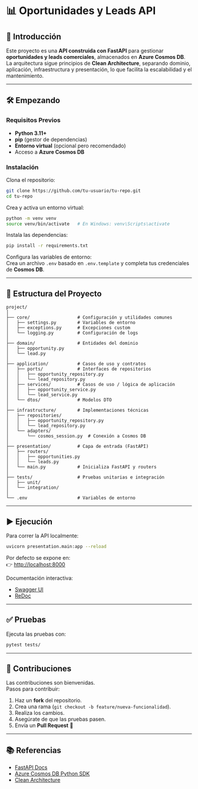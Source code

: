 # 📊 Oportunidades y Leads API

## 🚀 Introducción

Este proyecto es una **API construida con FastAPI** para gestionar **oportunidades y leads comerciales**, almacenados en **Azure Cosmos DB**.  
La arquitectura sigue principios de **Clean Architecture**, separando dominio, aplicación, infraestructura y presentación, lo que facilita la escalabilidad y el mantenimiento.

---

## 🛠️ Empezando

### Requisitos Previos

- **Python 3.11+**
- **pip** (gestor de dependencias)
- **Entorno virtual** (opcional pero recomendado)
- Acceso a **Azure Cosmos DB**

### Instalación

Clona el repositorio:

```bash
git clone https://github.com/tu-usuario/tu-repo.git
cd tu-repo
```

Crea y activa un entorno virtual:

```bash
python -m venv venv
source venv/bin/activate   # En Windows: venv\Scripts\activate
```

Instala las dependencias:

```bash
pip install -r requirements.txt
```

Configura las variables de entorno:  
Crea un archivo `.env` basado en `.env.template` y completa tus credenciales de **Cosmos DB**.

---

## 📂 Estructura del Proyecto

```
project/
│
├── core/                  # Configuración y utilidades comunes
│   ├── settings.py        # Variables de entorno
│   ├── exceptions.py      # Excepciones custom
│   └── logging.py         # Configuración de logs
│
├── domain/                # Entidades del dominio
│   ├── opportunity.py
│   └── lead.py
│
├── application/           # Casos de uso y contratos
│   ├── ports/             # Interfaces de repositorios
│   │   ├── opportunity_repository.py
│   │   └── lead_repository.py
│   ├── services/          # Casos de uso / lógica de aplicación
│   │   ├── opportunity_service.py
│   │   └── lead_service.py
│   └── dtos/              # Modelos DTO
│
├── infrastructure/        # Implementaciones técnicas
│   ├── repositories/      
│   │   ├── opportunity_repository.py
│   │   └── lead_repository.py
│   └── adapters/          
│       └── cosmos_session.py  # Conexión a Cosmos DB
│
├── presentation/          # Capa de entrada (FastAPI)
│   ├── routers/           
│   │   ├── opportunities.py
│   │   └── leads.py
│   └── main.py            # Inicializa FastAPI y routers
│
├── tests/                 # Pruebas unitarias e integración
│   ├── unit/
│   └── integration/
│
└── .env                   # Variables de entorno
```

---

## ▶️ Ejecución

Para correr la API localmente:

```bash
uvicorn presentation.main:app --reload
```

Por defecto se expone en:  
👉 [http://localhost:8000](http://localhost:8000)

Documentación interactiva:  
- [Swagger UI](http://localhost:8000/docs)  
- [ReDoc](http://localhost:8000/redoc)

---

## ✅ Pruebas

Ejecuta las pruebas con:

```bash
pytest tests/
```

---

## 🤝 Contribuciones

Las contribuciones son bienvenidas.  
Pasos para contribuir:

1. Haz un **fork** del repositorio.
2. Crea una rama (`git checkout -b feature/nueva-funcionalidad`).
3. Realiza los cambios.
4. Asegúrate de que las pruebas pasen.
5. Envía un **Pull Request** 🚀

---

## 📚 Referencias

- [FastAPI Docs](https://fastapi.tiangolo.com/)  
- [Azure Cosmos DB Python SDK](https://learn.microsoft.com/en-us/azure/cosmos-db/nosql/sdk-python)  
- [Clean Architecture](https://8thlight.com/blog/uncle-bob/2012/08/13/the-clean-architecture.html)  

